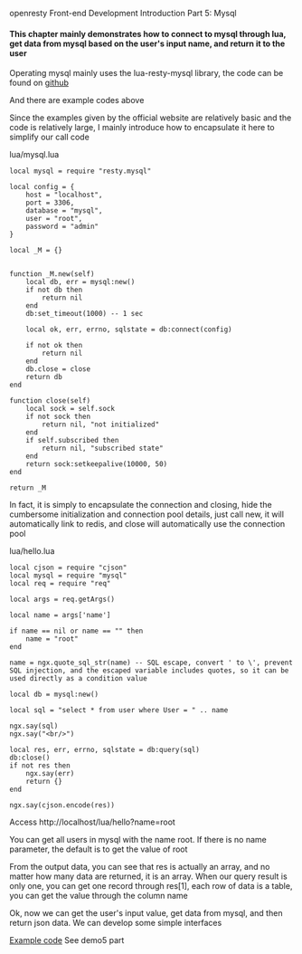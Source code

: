 openresty Front-end Development Introduction Part 5: Mysql

#### This chapter mainly demonstrates how to connect to mysql through lua, get data from mysql based on the user's input name, and return it to the user

Operating mysql mainly uses the lua-resty-mysql library, the code can be found on [github](https://github.com/openresty/lua-resty-mysql)

And there are example codes above

Since the examples given by the official website are relatively basic and the code is relatively large, I mainly introduce how to encapsulate it here to simplify our call code

lua/mysql.lua
```
local mysql = require "resty.mysql"

local config = {
    host = "localhost",
    port = 3306,
    database = "mysql",
    user = "root",
    password = "admin"
}

local _M = {}


function _M.new(self)
    local db, err = mysql:new()
    if not db then
        return nil
    end
    db:set_timeout(1000) -- 1 sec

    local ok, err, errno, sqlstate = db:connect(config)

    if not ok then
        return nil
    end
    db.close = close
    return db
end

function close(self)
	local sock = self.sock
    if not sock then
        return nil, "not initialized"
    end
    if self.subscribed then
        return nil, "subscribed state"
    end
    return sock:setkeepalive(10000, 50)
end

return _M
```

In fact, it is simply to encapsulate the connection and closing, hide the cumbersome initialization and connection pool details, just call new, it will automatically link to redis, and close will automatically use the connection pool

lua/hello.lua
```
local cjson = require "cjson"
local mysql = require "mysql"
local req = require "req"

local args = req.getArgs()

local name = args['name']

if name == nil or name == "" then
	name = "root"	
end

name = ngx.quote_sql_str(name) -- SQL escape, convert ' to \', prevent SQL injection, and the escaped variable includes quotes, so it can be used directly as a condition value

local db = mysql:new()

local sql = "select * from user where User = " .. name

ngx.say(sql)
ngx.say("<br/>")

local res, err, errno, sqlstate = db:query(sql)
db:close()
if not res then
	ngx.say(err)
    return {}
end

ngx.say(cjson.encode(res))

```

Access
http://localhost/lua/hello?name=root

You can get all users in mysql with the name root. If there is no name parameter, the default is to get the value of root

From the output data, you can see that res is actually an array, and no matter how many data are returned, it is an array. When our query result is only one, you can get one record through res[1], each row of data is a table, you can get the value through the column name

Ok, now we can get the user's input value, get data from mysql, and then return json data. We can develop some simple interfaces

[Example code](https://github.com/362228416/openresty-web-dev) See demo5 part

